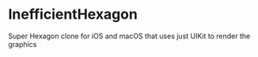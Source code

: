 # InefficientHexagon
 Super Hexagon clone for iOS and macOS that uses just UIKit to render the graphics
